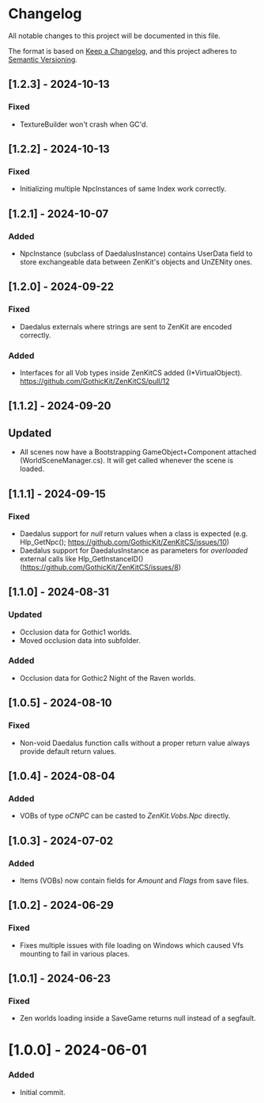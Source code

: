 # Changelog

All notable changes to this project will be documented in this file.

The format is based on [Keep a Changelog](https://keepachangelog.com/en/1.0.0/),
and this project adheres to [Semantic Versioning](https://semver.org/spec/v2.0.0.html).


## [1.2.3] - 2024-10-13

### Fixed
- TextureBuilder won't crash when GC'd.


## [1.2.2] - 2024-10-13

### Fixed
- Initializing multiple NpcInstances of same Index work correctly.


## [1.2.1] - 2024-10-07

### Added
- NpcInstance (subclass of DaedalusInstance) contains UserData field to store exchangeable data between ZenKit's objects and UnZENity ones.


## [1.2.0] - 2024-09-22

### Fixed
- Daedalus externals where strings are sent to ZenKit are encoded correctly.

### Added
- Interfaces for all Vob types inside ZenKitCS added (I*VirtualObject). https://github.com/GothicKit/ZenKitCS/pull/12


## [1.1.2] - 2024-09-20

## Updated
- All scenes now have a Bootstrapping GameObject+Component attached (WorldSceneManager.cs). It will get called whenever the scene is loaded.


## [1.1.1] - 2024-09-15

### Fixed
- Daedalus support for _null_ return values when a class is expected (e.g. Hlp_GetNpc(); https://github.com/GothicKit/ZenKitCS/issues/10)
- Daedalus support for DaedalusInstance as parameters for _overloaded_ external calls like Hlp_GetInstanceID() (https://github.com/GothicKit/ZenKitCS/issues/8)


## [1.1.0] - 2024-08-31

### Updated
- Occlusion data for Gothic1 worlds.
- Moved occlusion data into subfolder.

### Added
- Occlusion data for Gothic2 Night of the Raven worlds.


## [1.0.5] - 2024-08-10

### Fixed
- Non-void Daedalus function calls without a proper return value always provide default return values.


## [1.0.4] - 2024-08-04

### Added
- VOBs of type _oCNPC_ can be casted to _ZenKit.Vobs.Npc_ directly.


## [1.0.3] - 2024-07-02

### Added
- Items (VOBs) now contain fields for _Amount_ and _Flags_ from save files.


## [1.0.2] - 2024-06-29

### Fixed
- Fixes multiple issues with file loading on Windows which caused Vfs mounting to fail in various places.


## [1.0.1] - 2024-06-23

### Fixed
- Zen worlds loading inside a SaveGame returns null instead of a segfault.


# [1.0.0] - 2024-06-01

### Added
- Initial commit.
